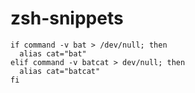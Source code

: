 # zsh-snippets

```shell
if command -v bat > /dev/null; then
  alias cat="bat"
elif command -v batcat > dev/null; then
  alias cat="batcat"
fi
```
